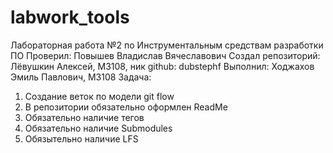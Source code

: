 # labwork_tools
Лабораторная работа №2 по Инструментальным средствам разработки ПО
Проверил: Повышев Владислав Вячеславович
Создал репозиторий: Лёвушкин Алексей, M3108, ник github: dubstephf
Выполнил: Ходжахов Эмиль Павлович, М3108
Задача:
1. Создание веток по модели git flow
2. В репозитории обязательно оформлен ReadMe
3. Обязательно наличие тегов
4. Обязательно наличие Submodules
5. Обязытельно наличие LFS